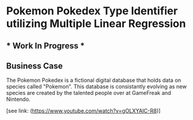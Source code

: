 # Pokemon Pokedex Type Identifier utilizing Multiple Linear Regression

## * Work In Progress *

## Business Case 

The Pokemon Pokedex is a fictional digital database that holds data on species called "Pokemon".
This database is consistantly evolving as new species are created by the talented people over at GameFreak and Nintendo.




[see link: (https://www.youtube.com/watch?v=gOLXYAlC-R8)]


